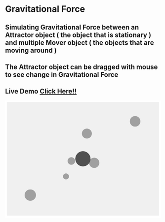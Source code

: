 # Gravitational Force

## Simulating Gravitational Force between an Attractor object ( the object that is stationary ) and multiple Mover object ( the objects that are moving around ) 

## The Attractor object can be dragged with mouse to see change in Gravitational Force

## Live Demo [Click Here!!](https://thenirmalkc.github.io/gravitational-force/)

![gravitational force](screenshots/gravitational-force.png)
